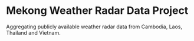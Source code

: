 # Mekong Weather Radar Data Project
Aggregating publicly available weather radar data from Cambodia, Laos, Thailand and Vietnam.
